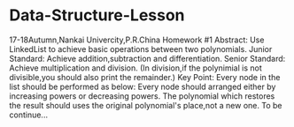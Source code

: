 # Data-Structure-Lesson
17-18Autumn,Nankai Univercity,P.R.China
Homework #1
Abstract:
Use LinkedList to achieve basic operations between two polynomials.
Junior Standard:
Achieve addition,subtraction and differentiation.
Senior Standard:
Achieve multiplication and division.
(In division,if the polynimial is not divisible,you should also print the remainder.)
Key Point:
Every node in the list should be performed as below:
Every node should arranged either by increasing powers or decreasing powers.
The polynomial which restores the result should uses the original polynomial's place,not a new one.
To be continue...
